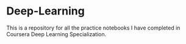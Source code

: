 # Deep-Learning
This is a repository for all the practice notebooks I have completed in Coursera Deep Learning Specialization. 
